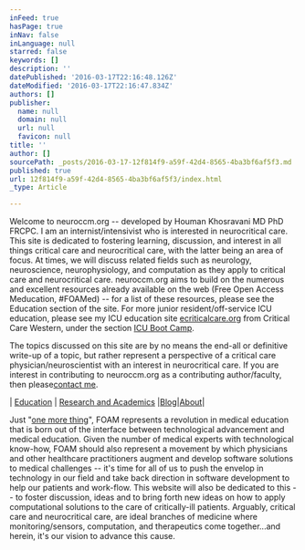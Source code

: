 ```yaml
---
inFeed: true
hasPage: true
inNav: false
inLanguage: null
starred: false
keywords: []
description: ''
datePublished: '2016-03-17T22:16:48.126Z'
dateModified: '2016-03-17T22:16:47.834Z'
authors: []
publisher:
  name: null
  domain: null
  url: null
  favicon: null
title: ''
author: []
sourcePath: _posts/2016-03-17-12f814f9-a59f-42d4-8565-4ba3bf6af5f3.md
published: true
url: 12f814f9-a59f-42d4-8565-4ba3bf6af5f3/index.html
_type: Article

---
```

Welcome to neuroccm.org -- developed by Houman Khosravani MD PhD FRCPC. I am an internist/intensivist who is interested in neurocritical care. This site is dedicated to fostering learning, discussion, and interest in all things critical care and neurocritical care, with the latter being an area of focus. At times, we will discuss related fields such as neurology, neuroscience, neurophysiology, and computation as they apply to critical care and neurocritical care. neuroccm.org aims to build on the numerous and excellent resources already available on the web (Free Open Access Meducation, \#FOAMed) -- for a list of these resources, please see the Education section of the site. For more junior resident/off-service ICU education, please see my ICU education site [ecriticalcare.org][0] from Critical Care Western, under the section [ICU Boot Camp][1].

The topics discussed on this site are by no means the end-all or definitive write-up of a topic, but rather represent a perspective of a critical care physician/neuroscientist with an interest in neurocritical care. If you are interest in contributing to neuroccm.org as a contributing author/faculty, then please[contact me][2].

| [Education][3] | [Research and Academics][4] |[Blog][5]|[About][2]|

Just "[one more thing][6]", FOAM represents a revolution in medical education that is born out of the interface between technological advancement and medical education. Given the number of medical experts with technological know-how, FOAM should also represent a movement by which physicians and other healthcare practitioners augment and develop software solutions to medical challenges -- it's time for all of us to push the envelop in technology in our field and take back direction in software development to help our patients and work-flow. This website will also be dedicated to this -- to foster discussion, ideas and to bring forth new ideas on how to apply computational solutions to the care of critically-ill patients. Arguably, critical care and neurocritical care, are ideal branches of medicine where monitoring/sensors, computation, and therapeutics come together...and herein, it's our vision to advance this cause.

[0]: http://ecriticalcare.org/
[1]: http://www.ecriticalcare.org/home/foamed/icu-boot-camp
[2]: http://ncrit.org/about-us/
[3]: http://ncrit.org/ccmedu/
[4]: http://ncrit.org/research/
[5]: http://ncrit.org/blog/
[6]: http://en.wikipedia.org/wiki/Stevenote#.22One_more_thing....22 "just one more thing"